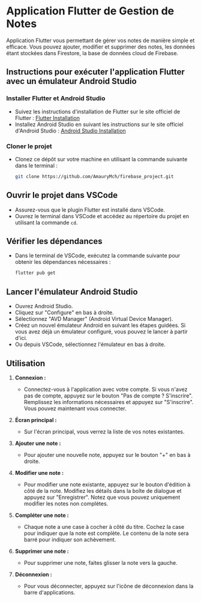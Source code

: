 # Application Flutter de Gestion de Notes

Application Flutter vous permettant de gérer vos notes de manière simple et efficace. Vous pouvez ajouter, modifier et supprimer des notes, les données étant stockées dans Firestore, la base de données cloud de Firebase.

## Instructions pour exécuter l'application Flutter avec un émulateur Android Studio

### Installer Flutter et Android Studio
- Suivez les instructions d'installation de Flutter sur le site officiel de Flutter : [Flutter Installation](https://flutter.dev/docs/get-started/install)
- Installez Android Studio en suivant les instructions sur le site officiel d'Android Studio : [Android Studio Installation](https://developer.android.com/studio/install)

### Cloner le projet
- Clonez ce dépôt sur votre machine en utilisant la commande suivante dans le terminal :
  ```bash
  git clone https://github.com/AmauryMch/firebase_project.git

## Ouvrir le projet dans VSCode
- Assurez-vous que le plugin Flutter est installé dans VSCode.
- Ouvrez le terminal dans VSCode et accédez au répertoire du projet en utilisant la commande `cd`.

## Vérifier les dépendances
- Dans le terminal de VSCode, exécutez la commande suivante pour obtenir les dépendances nécessaires :
  ```bash
  flutter pub get

## Lancer l'émulateur Android Studio
- Ouvrez Android Studio.
- Cliquez sur "Configure" en bas à droite.
- Sélectionnez "AVD Manager" (Android Virtual Device Manager).
- Créez un nouvel émulateur Android en suivant les étapes guidées. Si vous avez déjà un émulateur configuré, vous pouvez le lancer à partir d'ici.
- Ou depuis VSCode, sélectionnez l'émulateur en bas à droite.

## Utilisation

1. **Connexion :**
   - Connectez-vous à l'application avec votre compte. Si vous n'avez pas de compte, appuyez sur le bouton "Pas de compte ? S'inscrire". Remplissez les informations nécessaires et appuyez sur "S'inscrire". Vous pouvez maintenant vous connecter.

2. **Écran principal :**
   - Sur l'écran principal, vous verrez la liste de vos notes existantes.

3. **Ajouter une note :**
   - Pour ajouter une nouvelle note, appuyez sur le bouton "+" en bas à droite.

4. **Modifier une note :**
   - Pour modifier une note existante, appuyez sur le bouton d'édition à côté de la note. Modifiez les détails dans la boîte de dialogue et appuyez sur "Enregistrer". Notez que vous pouvez uniquement modifier les notes non complètes.

5. **Compléter une note :**
   - Chaque note a une case à cocher à côté du titre. Cochez la case pour indiquer que la note est complète. Le contenu de la note sera barré pour indiquer son achèvement.

6. **Supprimer une note :**
   - Pour supprimer une note, faites glisser la note vers la gauche.

7. **Déconnexion :**
   - Pour vous déconnecter, appuyez sur l'icône de déconnexion dans la barre d'applications.

